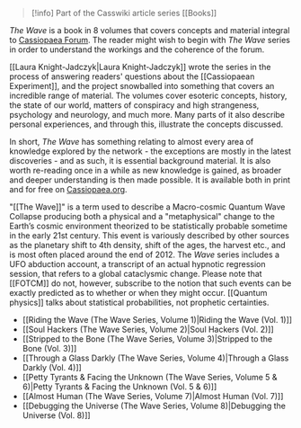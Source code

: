 
> [!info] Part of the Casswiki article series [[Books]]

_The Wave_ is a book in 8 volumes that covers concepts and material integral to [Cassiopaea Forum](https://cassiopaea.org/forum/index.php). The reader might wish to begin with _The Wave_ series in order to understand the workings and the coherence of the forum.

[[Laura Knight-Jadczyk|Laura Knight-Jadczyk‎‎]] wrote the series in the process of answering readers' questions about the [[Cassiopaean Experiment]], and the project snowballed into something that covers an incredible range of material. The volumes cover esoteric concepts, history, the state of our world, matters of conspiracy and high strangeness, psychology and neurology, and much more. Many parts of it also describe personal experiences, and through this, illustrate the concepts discussed.

In short, _The Wave_ has something relating to almost every area of knowledge explored by the network - the exceptions are mostly in the latest discoveries - and as such, it is essential background material. It is also worth re-reading once in a while as new knowledge is gained, as broader and deeper understanding is then made possible. It is available both in print and for free on [Cassiopaea.org](http://cassiopaea.org/2010/05/08/the-wave-chapter-1-riding-the-wave/).

"[[The Wave]]" is a term used to describe a Macro-cosmic Quantum Wave Collapse producing both a physical and a "metaphysical" change to the Earth’s cosmic environment theorized to be statistically probable sometime in the early 21st century. This event is variously described by other sources as the planetary shift to 4th density, shift of the ages, the harvest etc., and is most often placed around the end of 2012. The _Wave_ series includes a UFO abduction account, a transcript of an actual hypnotic regression session, that refers to a global cataclysmic change. Please note that [[FOTCM]] do not, however, subscribe to the notion that such events can be exactly predicted as to whether or when they might occur. [[Quantum physics]] talks about statistical probabilities, not prophetic certainties.

*   [[Riding the Wave (The Wave Series, Volume 1)|Riding the Wave (Vol. 1)]]
*   [[Soul Hackers (The Wave Series, Volume 2)|Soul Hackers (Vol. 2)]]
*   [[Stripped to the Bone (The Wave Series, Volume 3)|Stripped to the Bone (Vol. 3)]]
*   [[Through a Glass Darkly (The Wave Series, Volume 4)|Through a Glass Darkly (Vol. 4)]]
*   [[Petty Tyrants & Facing the Unknown (The Wave Series, Volume 5 & 6)|Petty Tyrants & Facing the Unknown (Vol. 5 & 6)]]
*   [[Almost Human (The Wave Series, Volume 7)|Almost Human (Vol. 7)]]
*   [[Debugging the Universe (The Wave Series, Volume 8)|Debugging the Universe (Vol. 8)]]
